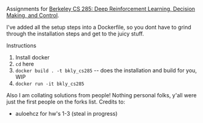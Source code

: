 Assignments for [Berkeley CS 285: Deep Reinforcement Learning, Decision Making, and Control](http://rail.eecs.berkeley.edu/deeprlcourse/).

I've added all the setup steps into a Dockerfile, so you dont have to grind through the installation steps and get to the juicy stuff.

Instructions
1. Install docker
2. `cd` here
3. `docker build . -t bkly_cs285` -- does the installation and build for you, WIP
4. `docker run -it bkly_cs285`

Also I am collating solutions from people! Nothing personal folks, y'all were just the first people on the forks list. Credits to:
- auloehcz for hw's 1-3 (steal in progress)
